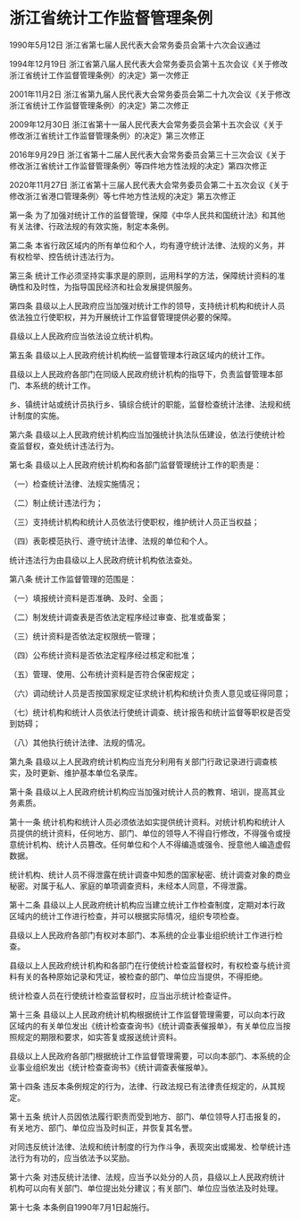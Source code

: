 # 浙江省统计工作监督管理条例

1990年5月12日 浙江省第七届人民代表大会常务委员会第十六次会议通过

1994年12月19日 浙江省第八届人民代表大会常务委员会第十五次会议《关于修改浙江省统计工作监督管理条例〉的决定》第一次修正

2001年11月2日 浙江省第九届人民代表大会常务委员会第二十九次会议《关于修改浙江省统计工作监督管理条例〉的决定》第二次修正

2009年12月30日 浙江省第十一届人民代表大会常务委员会第十五次会议《关于修改浙江省统计工作监督管理条例〉的决定》第三次修正

2016年9月29日 浙江省第十二届人民代表大会常务委员会第三十三次会议《关于修改浙江省统计工作监督管理条例〉等四件地方性法规的决定》第四次修正

2020年11月27日 浙江省第十三届人民代表大会常务委员会第二十五次会议《关于修改浙江省港口管理条例〉等七件地方性法规的决定》第五次修正



第一条 为了加强对统计工作的监督管理，保障《中华人民共和国统计法》和其他有关法律、行政法规的有效实施，制定本条例。

第二条 本省行政区域内的所有单位和个人，均有遵守统计法律、法规的义务，并有权检举、控告统计违法行为。

第三条 统计工作必须坚持实事求是的原则，运用科学的方法，保障统计资料的准确性和及时性，为指导国民经济和社会发展提供服务。

第四条 县级以上人民政府应当加强对统计工作的领导，支持统计机构和统计人员依法独立行使职权，并为开展统计工作监督管理提供必要的保障。

县级以上人民政府应当依法设立统计机构。

第五条 县级以上人民政府统计机构统一监督管理本行政区域内的统计工作。

县级以上人民政府各部门在同级人民政府统计机构的指导下，负责监督管理本部门、本系统的统计工作。

乡、镇统计站或统计员执行乡、镇综合统计的职能，监督检查统计法律、法规和统计制度的实施。

第六条 县级以上人民政府统计机构应当加强统计执法队伍建设，依法行使统计检查监督权，查处统计违法行为。

第七条 县级以上人民政府统计机构和各部门监督管理统计工作的职责是：

（一）检查统计法律、法规实施情况；

（二）制止统计违法行为；

（三）支持统计机构和统计人员依法行使职权，维护统计人员正当权益；

（四）表彰模范执行、遵守统计法律、法规的单位和个人。

统计违法行为由县级以上人民政府统计机构依法查处。

第八条 统计工作监督管理的范围是：

（一）填报统计资料是否准确、及时、全面；

（二）制发统计调查表是否依法定程序经过审查、批准或备案；

（三）统计资料是否依法定权限统一管理；

（四）公布统计资料是否依法定程序经过核定和批准；

（五）管理、使用、公布统计资料是否符合保密规定；

（六）调动统计人员是否按国家规定征求统计机构和统计负责人意见或征得同意；

（七）统计机构和统计人员依法行使统计调查、统计报告和统计监督等职权是否受到妨碍；

（八）其他执行统计法律、法规的情况。

第九条 县级以上人民政府统计机构应当充分利用有关部门行政记录进行调查核实，及时更新、维护基本单位名录库。

第十条 县级以上人民政府统计机构应当加强对统计人员的教育、培训，提高其业务素质。

第十一条 统计机构和统计人员必须依法如实提供统计资料。对统计机构和统计人员提供的统计资料，任何地方、部门、单位的领导人不得自行修改，不得强令或授意统计机构、统计人员篡改。任何单位和个人不得编造或强令、授意他人编造虚假数据。

统计机构、统计人员不得泄露在统计调查中知悉的国家秘密、统计调查对象的商业秘密。对属于私人、家庭的单项调查资料，未经本人同意，不得泄露。

第十二条 县级以上人民政府统计机构应当建立统计工作检查制度，定期对本行政区域内的统计工作进行检查，并可以根据实际情况，组织专项检查。

县级以上人民政府各部门有权对本部门、本系统的企业事业组织统计工作进行检查。

县级以上人民政府统计机构和各部门在行使统计检查监督权时，有权检查与统计资料有关的各种原始记录和凭证，被检查的部门、单位应当提供，不得拒绝。

统计检查人员在行使统计检查监督权时，应当出示统计检查证件。

第十三条 县级以上人民政府统计机构根据统计工作监督管理需要，可以向本行政区域内的有关单位发出《统计检查查询书》《统计调查表催报单》，有关单位应当按照规定的期限和要求，如实答复或报送统计资料。

县级以上人民政府各部门根据统计工作监督管理需要，可以向本部门、本系统的企业事业组织发出《统计检查查询书》《统计调查表催报单》。

第十四条 违反本条例规定的行为，法律、行政法规已有法律责任规定的，从其规定。

第十五条 统计人员因依法履行职责而受到地方、部门、单位领导人打击报复的，有关地方、部门、单位应当及时纠正，并恢复其名誉。

对同违反统计法律、法规和统计制度的行为作斗争，表现突出或揭发、检举统计违法行为有功的，应当依法予以奖励。

第十六条 对违反统计法律、法规，应当予以处分的人员，县级以上人民政府统计机构可以向有关部门、单位提出处分建议；有关部门、单位应当依法及时处理。

第十七条 本条例自1990年7月1日起施行。